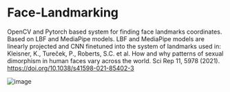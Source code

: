 # Face-Landmarking
OpenCV and Pytorch based system for finding face landmarks coordinates. Based on LBF and MediaPipe models.
LBF and MediaPipe models are linearly projected and CNN finetuned into the system of landmarks used in:
Kleisner, K., Tureček, P., Roberts, S.C. et al. How and why patterns of sexual dimorphism in human faces vary across the world. Sci Rep 11, 5978 (2021). https://doi.org/10.1038/s41598-021-85402-3

![image](https://github.com/JaroslavTrnka1/Face-Landmarking/assets/85038909/df2b2c53-3d32-46f9-af3c-3561b1e64bd8)
